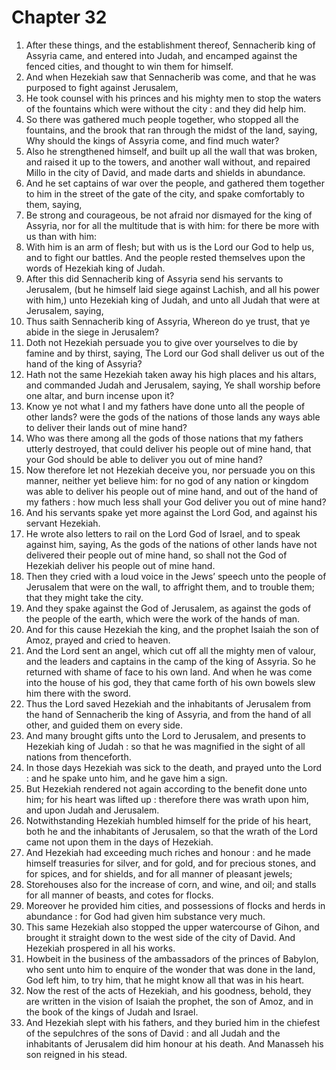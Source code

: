 # Chapter 32

1. After these things, and the establishment thereof, Sennacherib king of Assyria came, and entered into Judah, and encamped against the fenced cities, and thought to win them for himself.
2. And when Hezekiah saw that Sennacherib was come, and that he was purposed to fight against Jerusalem,
3. He took counsel with his princes and his mighty men to stop the waters of the fountains which were without the city : and they did help him.
4. So there was gathered much people together, who stopped all the fountains, and the brook that ran through the midst of the land, saying, Why should the kings of Assyria come, and find much water?
5. Also he strengthened himself, and built up all the wall that was broken, and raised it up to the towers, and another wall without, and repaired Millo in the city of David, and made darts and shields in abundance.
6. And he set captains of war over the people, and gathered them together to him in the street of the gate of the city, and spake comfortably to them, saying,
7. Be strong and courageous, be not afraid nor dismayed for the king of Assyria, nor for all the multitude that is with him: for there be more with us than with him:
8. With him is an arm of flesh; but with us is the Lord our God to help us, and to fight our battles. And the people rested themselves upon the words of Hezekiah king of Judah.
9. After this did Sennacherib king of Assyria send his servants to Jerusalem, (but he himself laid siege against Lachish, and all his power with him,) unto Hezekiah king of Judah, and unto all Judah that were at Jerusalem, saying,
10. Thus saith Sennacherib king of Assyria, Whereon do ye trust, that ye abide in the siege in Jerusalem?
11. Doth not Hezekiah persuade you to give over yourselves to die by famine and by thirst, saying, The Lord our God shall deliver us out of the hand of the king of Assyria?
12. Hath not the same Hezekiah taken away his high places and his altars, and commanded Judah and Jerusalem, saying, Ye shall worship before one altar, and burn incense upon it?
13. Know ye not what I and my fathers have done unto all the people of other lands? were the gods of the nations of those lands any ways able to deliver their lands out of mine hand?
14. Who was there among all the gods of those nations that my fathers utterly destroyed, that could deliver his people out of mine hand, that your God should be able to deliver you out of mine hand?
15. Now therefore let not Hezekiah deceive you, nor persuade you on this manner, neither yet believe him: for no god of any nation or kingdom was able to deliver his people out of mine hand, and out of the hand of my fathers : how much less shall your God deliver you out of mine hand?
16. And his servants spake yet more against the Lord God, and against his servant Hezekiah.
17. He wrote also letters to rail on the Lord God of Israel, and to speak against him, saying, As the gods of the nations of other lands have not delivered their people out of mine hand, so shall not the God of Hezekiah deliver his people out of mine hand.
18. Then they cried with a loud voice in the Jews’ speech unto the people of Jerusalem that were on the wall, to affright them, and to trouble them; that they might take the city.
19. And they spake against the God of Jerusalem, as against the gods of the people of the earth, which were the work of the hands of man.
20. And for this cause Hezekiah the king, and the prophet Isaiah the son of Amoz, prayed and cried to heaven.
21. And the Lord sent an angel, which cut off all the mighty men of valour, and the leaders and captains in the camp of the king of Assyria. So he returned with shame of face to his own land. And when he was come into the house of his god, they that came forth of his own bowels slew him there with the sword.
22. Thus the Lord saved Hezekiah and the inhabitants of Jerusalem from the hand of Sennacherib the king of Assyria, and from the hand of all other, and guided them on every side.
23. And many brought gifts unto the Lord to Jerusalem, and presents to Hezekiah king of Judah : so that he was magnified in the sight of all nations from thenceforth.
24. In those days Hezekiah was sick to the death, and prayed unto the Lord : and he spake unto him, and he gave him a sign.
25. But Hezekiah rendered not again according to the benefit done unto him; for his heart was lifted up : therefore there was wrath upon him, and upon Judah and Jerusalem.
26. Notwithstanding Hezekiah humbled himself for the pride of his heart, both he and the inhabitants of Jerusalem, so that the wrath of the Lord came not upon them in the days of Hezekiah.
27. And Hezekiah had exceeding much riches and honour : and he made himself treasuries for silver, and for gold, and for precious stones, and for spices, and for shields, and for all manner of pleasant jewels;
28. Storehouses also for the increase of corn, and wine, and oil; and stalls for all manner of beasts, and cotes for flocks.
29. Moreover he provided him cities, and possessions of flocks and herds in abundance : for God had given him substance very much.
30. This same Hezekiah also stopped the upper watercourse of Gihon, and brought it straight down to the west side of the city of David. And Hezekiah prospered in all his works.
31. Howbeit in the business of the ambassadors of the princes of Babylon, who sent unto him to enquire of the wonder that was done in the land, God left him, to try him, that he might know all that was in his heart.
32. Now the rest of the acts of Hezekiah, and his goodness, behold, they are written in the vision of Isaiah the prophet, the son of Amoz, and in the book of the kings of Judah and Israel.
33. And Hezekiah slept with his fathers, and they buried him in the chiefest of the sepulchres of the sons of David : and all Judah and the inhabitants of Jerusalem did him honour at his death. And Manasseh his son reigned in his stead.

